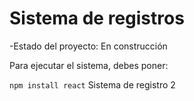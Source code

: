 <h1>Sistema de registros</h1>
-Estado del proyecto: En construcción

Para ejecutar el sistema, debes poner:

````npm install react````
Sistema de registro 2

